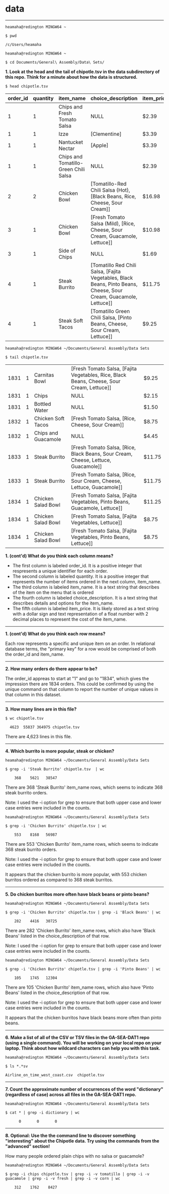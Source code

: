 # data

---


```
heamaha@redington MINGW64 ~

$ pwd

/c/Users/heamaha

heamaha@redington MINGW64 ~

$ cd Documents/General\ Assembly/Data\ Sets/
```

**1. Look at the head and the tail of chipotle.tsv in the data subdirectory of this repo. Think for a minute about how the data is structured.**

`$ head chipotle.tsv`

|order_id        |quantity        |item_name       |choice_description      |item_price|
|----------------|----------------|----------------|------------------------|----------|
|1       |1       |Chips and Fresh Tomato Salsa    |NULL    |$2.39|
|1       |1       |Izze    |[Clementine]    |$3.39|
|1       |1       |Nantucket Nectar        |[Apple] |$3.39|
|1       |1       |Chips and Tomatillo-Green Chili Salsa   |NULL    |$2.39|
|2       |2       |Chicken Bowl    |[Tomatillo-Red Chili Salsa (Hot), [Black Beans, Rice, Cheese, Sour Cream]]     |$16.98|
|3       |1       |Chicken Bowl    |[Fresh Tomato Salsa (Mild), [Rice, Cheese, Sour Cream, Guacamole, Lettuce]]    |$10.98|
|3       |1       |Side of Chips   |NULL    |$1.69|
|4       |1       |Steak Burrito   |[Tomatillo Red Chili Salsa, [Fajita Vegetables, Black Beans, Pinto Beans, Cheese, Sour Cream, Guacamole, Lettuce]]     |$11.75|
|4       |1       |Steak Soft Tacos        |[Tomatillo Green Chili Salsa, [Pinto Beans, Cheese, Sour Cream, Lettuce]]      |$9.25|

```
heamaha@redington MINGW64 ~/Documents/General Assembly/Data Sets

$ tail chipotle.tsv
```

|        |        |       |      |      |
|--------|--------|-------|------|------|
|1831    |1       |Carnitas Bowl   |[Fresh Tomato Salsa, [Fajita Vegetables, Rice, Black Beans, Cheese, Sour Cream, Lettuce]]      |$9.25|
|1831    |1       |Chips   |NULL    |$2.15|
|1831    |1       |Bottled Water   |NULL    |$1.50|
|1832    |1       |Chicken Soft Tacos      |[Fresh Tomato Salsa, [Rice, Cheese, Sour Cream]]        |$8.75|
|1832    |1       |Chips and Guacamole     |NULL    |$4.45|
|1833    |1       |Steak Burrito   |[Fresh Tomato Salsa, [Rice, Black Beans, Sour Cream, Cheese, Lettuce, Guacamole]]      |$11.75|
|1833    |1       |Steak Burrito   |[Fresh Tomato Salsa, [Rice, Sour Cream, Cheese, Lettuce, Guacamole]]  |$11.75|
|1834    |1       |Chicken Salad Bowl      |[Fresh Tomato Salsa, [Fajita Vegetables, Pinto Beans, Guacamole, Lettuce]]     |$11.25|
|1834    |1       |Chicken Salad Bowl      |[Fresh Tomato Salsa, [Fajita Vegetables, Lettuce]]      |$8.75|
|1834    |1       |Chicken Salad Bowl      |[Fresh Tomato Salsa, [Fajita Vegetables, Pinto Beans, Lettuce]]|$8.75|


**1. (cont'd) What do you think each column means?**

* The first column is labeled order_id.  It is a positive integer that respresents a unique identifier for each order.
* The second column is labeled quantity.  It is a positive integer that represents the number of items ordered in the next column, item_name.
* The third column is labeled item_name.  It is a text string that describes of the item on the menu that is ordered
* The fourth column is labeled choice_description.  It is a text string that describes details and options for the item_name.
* The fifth column is labeled item_price.  It is likely stored as a text string with a dollar sign and text representation of a float number with 2 decimal places to represent the cost of the item_name.

---

**1. (cont'd) What do you think each row means?**

Each row represents a specific and unique item on an order.  In relational database terms, the "primary key" for a row would be comprised of both the order_id and item_name.

---

**2. How many orders do there appear to be?**

The order_id appreas to start at "1" and go to "1834", which gives the impression there are 1834 orders.  This could be confirmed by using the unique command on that column to report the number of unique values in that column in this dataset.

---

**3. How many lines are in this file?**

```
$ wc chipotle.tsv

  4623  55837 364975 chipotle.tsv
  ```

There are 4,623 lines in this file.

---

**4. Which burrito is more popular, steak or chicken?**

```
heamaha@redington MINGW64 ~/Documents/General Assembly/Data Sets

$ grep -i 'Steak Burrito' chipotle.tsv  | wc

    368    5621   38547

```

There are 368 'Steak Burrito' item_name rows, which seems to indicate 368 steak burrito orders.

Note:  I used the -i option for grep to ensure that both upper case and lower case entries were included in the counts.

```
heamaha@redington MINGW64 ~/Documents/General Assembly/Data Sets

$ grep -i 'Chicken Burrito' chipotle.tsv | wc

    553    8168   56987
```

There are 553 'Chicken Burrito' item_name rows, which seems to indicate 368 steak burrito orders.

Note:  I used the -i option for grep to ensure that both upper case and lower case entries were included in the counts.

It appears that the chicken burrito is more popular, with 553 chicken burritos ordered as compared to 368 steak burritos.

---

**5. Do chicken burritos more often have black beans or pinto beans?**

```
heamaha@redington MINGW64 ~/Documents/General Assembly/Data Sets

$ grep -i 'Chicken Burrito' chipotle.tsv | grep -i 'Black Beans' | wc

    282    4416   30725
```

There are 282 'Chicken Burrito' item_name rows, which also have 'Black Beans' listed in the choice_description of that row.

Note:  I used the -i option for grep to ensure that both upper case and lower case entries were included in the counts.

```
heamaha@redington MINGW64 ~/Documents/General Assembly/Data Sets

$ grep -i 'Chicken Burrito' chipotle.tsv | grep -i 'Pinto Beans' | wc

    105    1745   12304
```

There are 105 'Chicken Burrito' item_name rows, which also have 'Pinto Beans' listed in the choice_description of that row.

Note:  I used the -i option for grep to ensure that both upper case and lower case entries were included in the counts.

It appears that the chicken burritos have black beans more often than pinto beans.

---

**6. Make a list of all of the CSV or TSV files in the GA-SEA-DAT1 repo (using a single command). You will be working on your local repo on your laptop. Think about how wildcard characters can help you with this task.**

```
heamaha@redington MINGW64 ~/Documents/General Assembly/Data Sets

$ ls *.*sv

Airline_on_time_west_coast.csv  chipotle.tsv
```

---

**7. Count the approximate number of occurrences of the word "dictionary" (regardless of case) across all files in the GA-SEA-DAT1 repo.**

```
heamaha@redington MINGW64 ~/Documents/General Assembly/Data Sets

$ cat * | grep -i dictionary | wc

      0       0       0
```

---

**8. Optional: Use the the command line to discover something "interesting" about the Chipotle data. Try using the commands from the "advanced" section!**

How many people ordered plain chips with no salsa or guacamole?

```
heamaha@redington MINGW64 ~/Documents/General Assembly/Data Sets

$ grep -i chips chipotle.tsv | grep -i -v tomatillo | grep -i -v guacamole | grep -i -v fresh | grep -i -v corn | wc

    312    1762    8427
```

